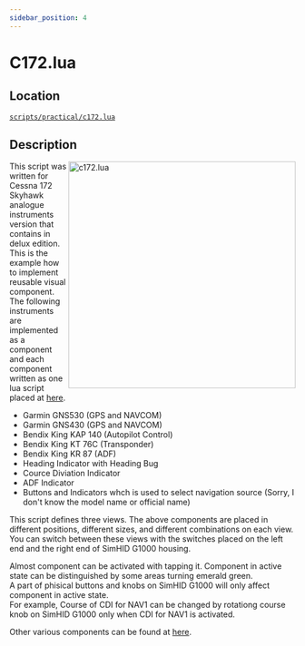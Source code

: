 ```yaml
---
sidebar_position: 4
---
```


# C172.lua

## Location
[```scripts/practical/c172.lua```](https://github.com/opiopan/fsmapper/blob/main/samples/practical/c172.lua)

## Description
<img alt="c172.lua" src="https://raw.githubusercontent.com/wiki/opiopan/fsmapper/images/c172.jpg" width="400" align="right"/>

This script was written for Cessna 172 Skyhawk analogue instruments version that contains in delux edition.<br/>
This is the example how to implement reusable visual component. 
The following instruments are implemented as a component and each component written as one lua script placed at [here](https://github.com/opiopan/fsmapper/tree/main/samples/practical/lib/).

- Garmin GNS530 (GPS and NAVCOM)
- Garmin GNS430 (GPS and NAVCOM)
- Bendix King KAP 140 (Autopilot Control)
- Bendix King KT 76C (Transponder)
- Bendix King KR 87 (ADF)
- Heading Indicator with Heading Bug
- Cource Diviation Indicator
- ADF Indicator
- Buttons and Indicators whch is used to select navigation source (Sorry, I don't know the model name or official name)

This script defines three views. 
The above components are placed in different positions, different sizes, and different combinations on each view.<br/>
You can switch between these views with the switches placed on the left end and the right end of SimHID G1000 housing.

Almost component can be activated with tapping it. Component in active state can be distinguished by some areas turning emerald green.<br/>
A part of phisical buttons and knobs on SimHID G1000 will only affect component in active state.<br/>
For example, Course of CDI for NAV1 can be changed by rotationg course knob on SimHID G1000 only when CDI for NAV1 is activated.

Other various components can be found at [here](https://github.com/opiopan/scripts_for_fsmapper/tree/main/simhid_g1000/fs2020/lib).